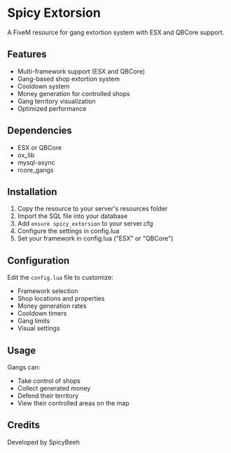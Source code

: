 # Spicy Extorsion

A FiveM resource for gang extortion system with ESX and QBCore support.

## Features

- Multi-framework support (ESX and QBCore)
- Gang-based shop extortion system
- Cooldown system
- Money generation for controlled shops
- Gang territory visualization
- Optimized performance

## Dependencies

- ESX or QBCore
- ox_lib
- mysql-async
- rcore_gangs

## Installation

1. Copy the resource to your server's resources folder
2. Import the SQL file into your database
3. Add `ensure spicy_extorsion` to your server.cfg
4. Configure the settings in config.lua
5. Set your framework in config.lua ("ESX" or "QBCore")

## Configuration

Edit the `config.lua` file to customize:

- Framework selection
- Shop locations and properties
- Money generation rates
- Cooldown timers
- Gang limits
- Visual settings

## Usage

Gangs can:
- Take control of shops
- Collect generated money
- Defend their territory
- View their controlled areas on the map

## Credits

Developed by SpicyBeeh